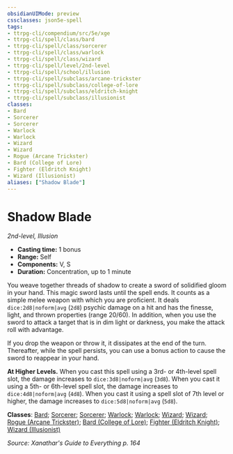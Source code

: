 ```yaml
---
obsidianUIMode: preview
cssclasses: json5e-spell
tags:
- ttrpg-cli/compendium/src/5e/xge
- ttrpg-cli/spell/class/bard
- ttrpg-cli/spell/class/sorcerer
- ttrpg-cli/spell/class/warlock
- ttrpg-cli/spell/class/wizard
- ttrpg-cli/spell/level/2nd-level
- ttrpg-cli/spell/school/illusion
- ttrpg-cli/spell/subclass/arcane-trickster
- ttrpg-cli/spell/subclass/college-of-lore
- ttrpg-cli/spell/subclass/eldritch-knight
- ttrpg-cli/spell/subclass/illusionist
classes:
- Bard
- Sorcerer
- Sorcerer
- Warlock
- Warlock
- Wizard
- Wizard
- Rogue (Arcane Trickster)
- Bard (College of Lore)
- Fighter (Eldritch Knight)
- Wizard (Illusionist)
aliases: ["Shadow Blade"]
---
```

# Shadow Blade
*2nd-level, Illusion*  

- **Casting time:** 1 bonus
- **Range:** Self
- **Components:** V, S
- **Duration:** Concentration, up to 1 minute

You weave together threads of shadow to create a sword of solidified gloom in your hand. This magic sword lasts until the spell ends. It counts as a simple melee weapon with which you are proficient. It deals `dice:2d8|noform|avg` (`2d8`) psychic damage on a hit and has the finesse, light, and thrown properties (range 20/60). In addition, when you use the sword to attack a target that is in dim light or darkness, you make the attack roll with advantage.

If you drop the weapon or throw it, it dissipates at the end of the turn. Thereafter, while the spell persists, you can use a bonus action to cause the sword to reappear in your hand.

**At Higher Levels.** When you cast this spell using a 3rd- or 4th-level spell slot, the damage increases to `dice:3d8|noform|avg` (`3d8`). When you cast it using a 5th- or 6th-level spell slot, the damage increases to `dice:4d8|noform|avg` (`4d8`). When you cast it using a spell slot of 7th level or higher, the damage increases to `dice:5d8|noform|avg` (`5d8`).

**Classes**: [Bard](list-spells-classes-bard); [Sorcerer](list-spells-classes-sorcerer); [Sorcerer](list-spells-classes-sorcerer); [Warlock](list-spells-classes-warlock); [Warlock](list-spells-classes-warlock); [Wizard](list-spells-classes-wizard); [Wizard](list-spells-classes-wizard); [Rogue (Arcane Trickster)](list-spells-classes-rogue-xphb-arcane-trickster-xphb); [Bard (College of Lore)](list-spells-classes-bard-xphb-college-of-lore-xphb); [Fighter (Eldritch Knight)](list-spells-classes-fighter-xphb-eldritch-knight-xphb); [Wizard (Illusionist)](list-spells-classes-wizard-xphb-illusionist-xphb)

*Source: Xanathar's Guide to Everything p. 164*